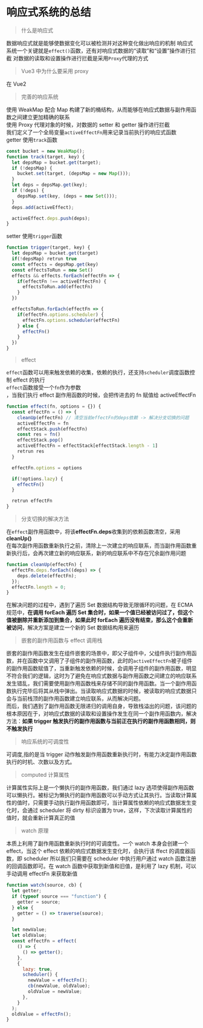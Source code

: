 # 响应式系统的总结

> 什么是响应式

数据响应式就是能够使数据变化可以被检测并对这种变化做出响应的机制
响应式系统一个关键就是`effect()`函数，还有对响应式数据的“读取”和“设置”操作进行拦截
对数据的读取和设置操作进行拦截是采用`Proxy`代理的方式

> Vue3 中为什么要采用 proxy

在 Vue2

> 完善的响应系统

使用 WeakMap 配合 Map 构建了新的桶结构，从而能够在响应式数据与副作用函数之间建立更加精确的联系  
使用 Proxy 代理对象的时候，对数据的 setter 和 getter 操作进行拦截  
我们定义了一个全局变量`activeEffectFn`用来记录当前执行的响应式函数  
getter 使用`track`函数

```js
const bucket = new WeakMap();
function track(target, key) {
  let depsMap = bucket.get(target);
  if (!depsMap) {
    bucket.set(target, (depsMap = new Map()));
  }
  let deps = depsMap.get(key);
  if (!deps) {
    depsMap.set(key, (deps = new Set()));
  }
  deps.add(activeEffect);

  activeEffect.deps.push(deps);
}
```

setter 使用`trigger`函数

```js
function trigger(target, key) {
  let depsMap = bucket.get(target)
  if(!depsMap) retrun true
  const effects = depsMap.get(key)
  const effectsToRun = new Set()
  effects && effects.forEach(effectFn => {
    if(effectFn !== activeEffectFn) {
      effectsToRun.add(effectFn)
    }
  })

  effectsToRun.forEach(effectFn => {
    if(effectFn.options.scheduler) {
      effectFn.options.scheduler(effectFn)
    } else {
      effectFn()
    }
  })
}
```

> effect

`effect`函数可以用来触发依赖的收集，依赖的执行，还支持`scheduler`调度函数控制 effect 的执行  
`effect`函数接受一个`fn`作为参数  
，当我们执行 effect 副作用函数的时候，会把传进去的 fn 赋值给 activeEffectFn

```js
function effect(fn, options = {}) {
  const effectFn = () => {
    cleanUp(effectFn) // 清空当前effectFn的deps依赖 -> 解决分支切换的问题
    activeEffectFn = fn
    effectStack.push(effectFn)
    const res = fn()
    effectStack.pop()
    activeEffectFn = effectStack[effectStack.length - 1]
    retrun res
  }

  effectFn.options = options

  if(!options.lazy) {
    effectFn()
  }

  retrun effectFn
}
```

> 分支切换的解决方法

在`effect`副作用函数中，将该**effectFn.deps**收集到的依赖函数清空，采用**cleanUp()**  
在每次副作用函数重新执行之前，清除上一次建立的响应联系，而当副作用函数重新执行后，会再次建立新的响应联系，新的响应联系中不存在冗余副作用问题

```js
function cleanUp(effectFn) {
  effectFn.deps.forEach((deps) => {
    deps.delete(effectFn);
  });
  effectFn.length = 0;
}
```

在解决问题的过程中，遇到了遍历 Set 数据结构导致无限循环的问题，在 ECMA 规范中，**在调用 forEach 遍历 Set 集合时，如果一个值已经被访问过了，但这个值被删除并重新添加到集合，如果此时 forEach 遍历没有结束，那么这个会重新被访问**，解决方案是建立一个新的 Set 数据结构用来遍历

> 嵌套的副作用函数与 effect 调用栈

嵌套的副作用函数发生在组件嵌套的场景中，即父子组件中，父组件执行副作用函数，并在函数中又调用了子组件的副作用函数，此时的`activeEffectFn`被子组件的副作用函数赋值了，当重新触发依赖的时候，会调用子组件的副作用函数，明显不符合我们的逻辑，这时为了避免在响应式数据与副作用函数之间建立的响应联系发生错乱，我们需要使用副作用函数栈来存储不同的副作用函数。当一个副作用函数执行完毕后将其从栈中弹出。当读取响应式数据的时候，被读取的响应式数据只会与当前栈顶的副作用函数建立响应联系，从而解决问题。  
而后，我们遇到了副作用函数无限递归的调用自身，导致栈溢出的问题，该问题的根本原因在于，对响应式数据的读取和设置操作发生在同一个副作用函数内，解决方法：**如果 trigger 触发执行的副作用函数与当前正在执行的副作用函数相同，则不触发执行**

> 响应系统的可调度性

可调度,指的是当 trigger 动作触发副作用函数重新执行时，有能力决定副作用函数执行的时机、次数以及方式。

> computed 计算属性

计算属性实际上是一个懒执行的副作用函数，我们通过 lazy 选项使得副作用函数可以懒执行。被标记为懒执行的副作用函数可以手动方式让其执行。当读取计算属性的值时，只需要手动执行副作用函数即可，当计算属性依赖的响应式数据发生变化时，会通过 scheduler 将 dirty 标识设置为 true，这样，下次读取计算属性的值时，就会重新计算真正的值

> watch 原理

本质上利用了副作用函数重新执行时的可调度性。一个 watch 本身会创建一个 effect，当这个 effect 依赖的响应式数据发生变化时，会执行该 ffect 的调度器函数，即 scheduler 所以我们只需要在 scheduler 中执行用户通过 watch 函数注册的回调函数即可。在 watch 函数中获取到新值和旧值，是利用了 lazy 机制，可以手动调用 effectFn 来获取新值

```js
function watch(source, cb) {
  let getter;
  if (typeof source === "function") {
    getter = source;
  } else {
    getter = () => traverse(source);
  }

  let newValue;
  let oldValue;
  const effectFn = effect(
    () => {
      () => getter();
    },
    {
      lazy: true,
      scheduler() {
        newValue = effectFn();
        cb(newValue, oldValue);
        oldValue = newValue;
      },
    }
  );
  oldValue = effectFn();
}
```
